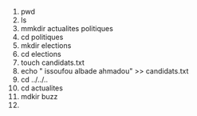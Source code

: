 










1. pwd
2. ls
3. mmkdir actualites politiques
4. cd politiques
5. mkdir elections
6. cd elections
7. touch candidats.txt
8. echo " issoufou albade ahmadou" >> candidats.txt
9. cd ../../..
10. cd actualites
11. mdkir buzz
12. 
